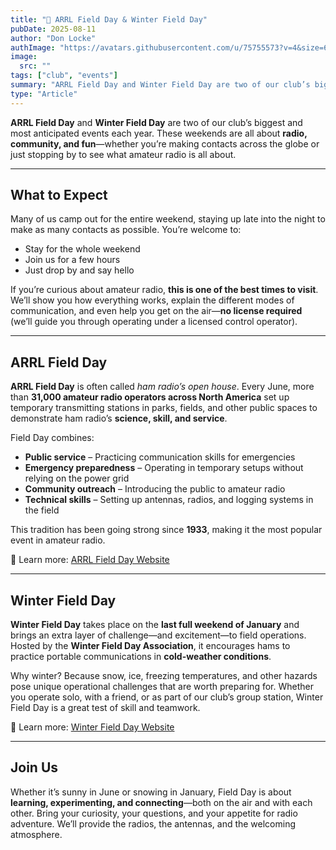 ```yaml
---
title: "📡 ARRL Field Day & Winter Field Day"
pubDate: 2025-08-11
author: "Don Locke"
authImage: "https://avatars.githubusercontent.com/u/75755573?v=4&size=64"
image:
  src: ""
tags: ["club", "events"]
summary: "ARRL Field Day and Winter Field Day are two of our club’s biggest and most anticipated events each year. These weekends are all about radio, community, and fun—whether you’re making contacts across the globe or just stopping by to see what amateur radio is all about."
type: "Article"
---
```


**ARRL Field Day** and **Winter Field Day** are two of our club’s biggest and most anticipated events each year. These weekends are all about **radio, community, and fun**—whether you’re making contacts across the globe or just stopping by to see what amateur radio is all about.

---

## What to Expect

Many of us camp out for the entire weekend, staying up late into the night to make as many contacts as possible. You’re welcome to:

- Stay for the whole weekend  
- Join us for a few hours  
- Just drop by and say hello  

If you’re curious about amateur radio, **this is one of the best times to visit**. We’ll show you how everything works, explain the different modes of communication, and even help you get on the air—**no license required** (we’ll guide you through operating under a licensed control operator).

---

## ARRL Field Day

**ARRL Field Day** is often called *ham radio’s open house*. Every June, more than **31,000 amateur radio operators across North America** set up temporary transmitting stations in parks, fields, and other public spaces to demonstrate ham radio’s **science, skill, and service**.

Field Day combines:

- **Public service** – Practicing communication skills for emergencies  
- **Emergency preparedness** – Operating in temporary setups without relying on the power grid  
- **Community outreach** – Introducing the public to amateur radio  
- **Technical skills** – Setting up antennas, radios, and logging systems in the field  

This tradition has been going strong since **1933**, making it the most popular event in amateur radio.  

📖 Learn more: [ARRL Field Day Website](https://www.arrl.org/field-day)

---

## Winter Field Day

**Winter Field Day** takes place on the **last full weekend of January** and brings an extra layer of challenge—and excitement—to field operations. Hosted by the **Winter Field Day Association**, it encourages hams to practice portable communications in **cold-weather conditions**.

Why winter? Because snow, ice, freezing temperatures, and other hazards pose unique operational challenges that are worth preparing for. Whether you operate solo, with a friend, or as part of our club’s group station, Winter Field Day is a great test of skill and teamwork.

📖 Learn more: [Winter Field Day Website](https://winterfieldday.org/)

---

## Join Us

Whether it’s sunny in June or snowing in January, Field Day is about **learning, experimenting, and connecting**—both on the air and with each other. Bring your curiosity, your questions, and your appetite for radio adventure. We’ll provide the radios, the antennas, and the welcoming atmosphere.
